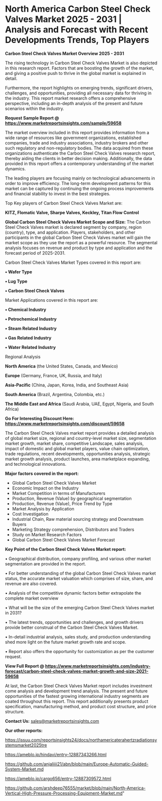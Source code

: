 # North America Carbon Steel Check Valves Market 2025 - 2031 | Analysis and Forecast with Recent Developments Trends, Top Players

<Strong> Carbon Steel Check Valves Market Overview 2025 - 2031</strong>

The rising technology in Carbon Steel Check Valves Market is also depicted in this research report. Factors that are boosting the growth of the market, and giving a positive push to thrive in the global market is explained in detail.

Furthermore, the report highlights on emerging trends, significant drivers, challenges, and opportunities, providing all necessary data for thriving in the industry. This report market research offers a comprehensive perspective, including an in-depth analysis of the present and future scenarios within the industry.

<strong>Request Sample Report @ <a href=https://www.marketreportsinsights.com/sample/59658>https://www.marketreportsinsights.com/sample/59658</a></strong>

The market overview included in this report provides information from a wide range of resources like government organizations, established companies, trade and industry associations, industry brokers and other such regulatory and non-regulatory bodies. The data acquired from these organizations authenticate the Carbon Steel Check Valves research report, thereby aiding the clients in better decision making. Additionally, the data provided in this report offers a contemporary understanding of the market dynamics.

The leading players are focusing mainly on technological advancements in order to improve efficiency. The long-term development patterns for this market can be captured by continuing the ongoing process improvements and financial stability to invest in the best strategies.

Top Key players of Carbon Steel Check Valves Market are:

<strong>KITZ, Flomatic Valve, Sharpe Valves, Keckley, Titan Flow Control</strong>

<strong><b>Global Carbon Steel Check Valves Market Scope and Size:</b></strong>
The Carbon Steel Check Valves market is declared segment by company, region (country), type, and application. Players, stakeholders, and other participants in the global Carbon Steel Check Valves market will gain the market scope as they use the report as a powerful resource. The segmental analysis focuses on revenue and product by type and application and the forecast period of 2025-2031.

Carbon Steel Check Valves Market Types covered in this report are:

<strong>• Wafer Type

• Lug Type

• Carbon Steel Check Valves</strong>

Market Applications covered in this report are:

<strong>• Chemical Industry

• Petrochemical Industry

• Steam Related Industry

• Gas Related Industry

• Water Related Industry</strong> 

Regional Analysis

<strong>North America</strong> (the United States, Canada, and Mexico)

<strong>Europe</strong> (Germany, France, UK, Russia, and Italy)

<strong>Asia-Pacific</strong> (China, Japan, Korea, India, and Southeast Asia)

<strong>South America</strong> (Brazil, Argentina, Colombia, etc.)

<strong>The Middle East and Africa</strong> (Saudi Arabia, UAE, Egypt, Nigeria, and South Africa)

<strong>Go For Interesting Discount Here: <a href=https://www.marketreportsinsights.com/discount/59658>https://www.marketreportsinsights.com/discount/59658</a></strong>

The Carbon Steel Check Valves market report provides a detailed analysis of global market size, regional and country-level market size, segmentation market growth, market share, competitive Landscape, sales analysis, impact of domestic and global market players, value chain optimization, trade regulations, recent developments, opportunities analysis, strategic market growth analysis, product launches, area marketplace expanding, and technological innovations.

<strong><b>Major factors covered in the report:</b></strong>
<ul>
  <li>Global Carbon Steel Check Valves Market </li>
  <li>Economic Impact on the Industry</li>
  <li>Market Competition in terms of Manufacturers</li>
  <li>Production, Revenue (Value) by geographical segmentation</li>
  <li>Production, Revenue (Value), Price Trend by Type</li>
  <li>Market Analysis by Application</li>
  <li>Cost Investigation</li>
  <li>Industrial Chain, Raw material sourcing strategy and Downstream Buyers</li>
  <li>Marketing Strategy comprehension, Distributors and Traders</li>
  <li>Study on Market Research Factors</li>
  <li>Global Carbon Steel Check Valves Market Forecast</li>
</ul>

<strong><b>Key Point of the Carbon Steel Check Valves Market report:</b></strong>

• Geographical distribution, company profiling, and various other market segmentation are provided in the report.

• For better understanding of the global Carbon Steel Check Valves market status, the accurate market valuation which comprises of size, share, and revenue are also covered.

• Analysis of the competitive dynamic factors better extrapolate the complete market overview

• What will be the size of the emerging Carbon Steel Check Valves market in 2031?

• The latest trends, opportunities and challenges, and growth drivers provide better construal of the Carbon Steel Check Valves Market.

• In-detail industrial analysis, sales study, and production understanding shed more light on the future market growth rate and scope.

• Report also offers the opportunity for customization as per the customer request.

<strong><b>View Full Report @ <a href=https://www.marketreportsinsights.com/industry-forecast/carbon-steel-check-valves-market-growth-and-size-2021-59658>https://www.marketreportsinsights.com/industry-forecast/carbon-steel-check-valves-market-growth-and-size-2021-59658</a></b></strong>


At last, the Carbon Steel Check Valves Market report includes investment come analysis and development trend analysis. The present and future opportunities of the fastest growing international industry segments are coated throughout this report. This report additionally presents product specification, manufacturing method, and product cost structure, and price structure.

<strong>Contact Us:</strong>
sales@marketreportsinsights.com

<strong>Our other reports:</strong>

<a href=https://issuu.com/reportsinsights24/docs/northamericaterahertzradiationsystemsmarket2025tre>https://issuu.com/reportsinsights24/docs/northamericaterahertzradiationsystemsmarket2025tre</a>

<a href=https://ameblo.jp/hindavi/entry-12887343266.html>https://ameblo.jp/hindavi/entry-12887343266.html</a>

<a href=https://github.com/anjaliiii21/abn/blob/main/Europe-Automatic-Guided-System-Market.md>https://github.com/anjaliiii21/abn/blob/main/Europe-Automatic-Guided-System-Market.md</a>

<a href=https://ameblo.jp/cargo656/entry-12887309572.html>https://ameblo.jp/cargo656/entry-12887309572.html</a>

<a href=https://github.com/arshdeep76555/market/blob/main/North-America-Vertical-High-Pressure-Processing-Equipment-Market.md>https://github.com/arshdeep76555/market/blob/main/North-America-Vertical-High-Pressure-Processing-Equipment-Market.md</a>"
